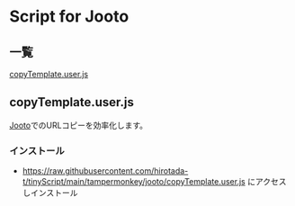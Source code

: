 # Script for Jooto

## 一覧
[copyTemplate.user.js](#copytemplateuserjs)

## copyTemplate.user.js

[Jooto](https://app.jooto.com/boards)でのURLコピーを効率化します。

### インストール

- https://raw.githubusercontent.com/hirotada-t/tinyScript/main/tampermonkey/jooto/copyTemplate.user.js にアクセスしインストール
